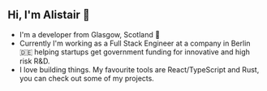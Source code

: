 ## Hi, I'm Alistair 👋

 - I'm a developer from Glasgow, Scotland 🏴󠁧󠁢󠁳󠁣󠁴󠁿
 - Currently I'm working as a Full Stack Engineer at a company in Berlin 🇩🇪 helping startups get government funding for innovative and high risk R&D.
 - I love building things. My favourite tools are React/TypeScript and Rust, you can check out some of my projects.
